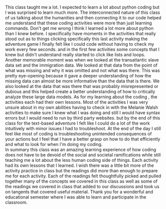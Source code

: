 This class taught me a lot. I expected to learn a lot about python coding but I was surprised to learn much more.  The interconnected nature of this class of us talking about the humanities and then connecting it to our code helped me understand that these coding activities were more than just learning commands. Don't get me wrong I think I learned a lot more about python than I knew before. I specifically have moments in the activities that really stood out as to things clicking specifically this last activity making the adventure game I finally felt like I could code without having to check my work every few seconds. and in the first few activities some concepts that I knew but didn't understand really started to click like lists and loops. Another memorable moment was when we looked at the transatlantic slave data set and the immigration data. We looked at that data from the point of what was missing and why it was omitted and not what was there. This was pretty eye-opening because it gave a deeper understanding of how the missing data can almost be more informative than the data that is there. We also looked at the data that was there that was probably misrepresented or dubious and this helped create a better understanding of how to critically analyze these large data models. As for my learning about the coding , the activities each had their own lessons. Most of the activities I was very unsure about in my own abilities having to check in with the Melanie Walsh activities to make sure I knew what I was doing and still I would have syntax errors but I would need to run by third party websites. but by the end of this class for the text-based adventure I felt like I could do a lot of the work intuitively with minor issues I had to troubleshoot. At the end of the day I still feel like most of coding is troubleshooting unintended consequences of your actions but I feel that I have a better grasp on how to do that efficiently and what to look for when I'm doing my coding.  
	In summary this class was an amazing learning experience of how coding does not have to be devoid of the social and societal ramifications while still teaching me a lot about the less human coding side of things. Each activity had its own lessons that I learned. I wish there was a little bit more of the activity practice in class but the readings did more than enough to prepare me for each activity. Each of the readings felt thoughtfully picked and pulled together many of the concepts we covered in this class as well as some of the readings we covered in class that added to our discussions and took us on tangents that covered useful material. Thank you for a wonderful and educational semester where I was able to learn and participate in the classroom. 